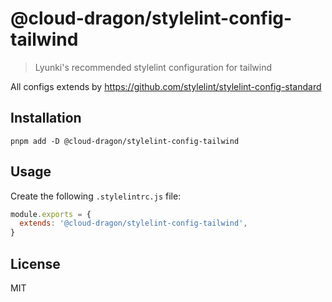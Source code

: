 # @cloud-dragon/stylelint-config-tailwind

> Lyunki's recommended stylelint configuration for tailwind

All configs extends by https://github.com/stylelint/stylelint-config-standard

## Installation

```
pnpm add -D @cloud-dragon/stylelint-config-tailwind
```

## Usage

Create the following `.stylelintrc.js` file:

```js
module.exports = {
  extends: '@cloud-dragon/stylelint-config-tailwind',
}
```

## License

MIT
